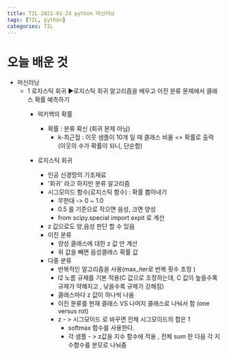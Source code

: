 ```yaml
---
title: TIL 2022-01-24 python 머신러닝 
tags: [TIL, python]
categories: TIL
---
```


# 오늘 배운 것 

- 머신러닝 
  - 1 로지스틱 회귀 ▶️로지스틱 회귀 알고리즘을 배우고 이진 분류 문제에서 클래스 확률 예측하기
    - 럭키백의 확률
      - 확률 : 분류 확신 (회귀 문제 아님)
        - k-최근접 : 이웃 샘플이 10개 일 때 클래스 비율 => 확률로 출력 (이웃의 수가 확률이 되니, 단순함)
        
    - 로지스틱 회귀
      - 인공 신경망의 기초재료 
      - '회귀' 라고 하지만 분류 알고리즘
      - 시그모이드 함수(로지스틱 함수) : 확률 뽑아내기
          - 무한대 -> 0 ~ 1.0 
          - 0.5 를 기준으로 작으면 음성, 크면 양성 
          - from scipy.special import expit 로 계산
      - z 값으로도 양,음성 판단 할 수 있음 
      - 이진 분류 
        - 양성 클래스에 대한 z 값 만 계산 
        - 위 값을 빼면 음성클래스 확률 값
      - 다중 분류
        - 반복적인 알고리즘을 사용(max_iter로 반복 횟수 조정 )
        - l2 노름 규제를 기본 적용(C 값으로 조정하는데, C 값이 높을수록 규제가 약해지고 , 낮을수록 규제가 강해짐)
        - 클래스마다 z  값이 하나씩 나옴 
        - 이진 분류를 현재 클래스 VS 나머지 클래스로 나눠서 함 (one versus rot)
        - z - > 시그모이드 로 바꾸면 전체 시그모이드의 합은 1 
          - softmax 함수를 사용한다. 
          - 각 샘플 - >  z값을 지수 함수에 적용 , 전체 sum 한 다음  각 지수함수를 분모로 나눠줌 
  
      